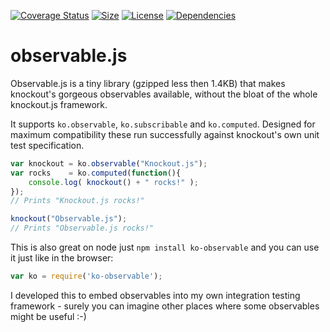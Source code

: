 [![Coverage Status](https://img.shields.io/badge/coverage-100%-brightgreen.png)](https://coveralls.io/r/fru/observable.js?branch=master)
[![Size](https://img.shields.io/badge/gzipped-1.4kb-brightgreen.png)](
https://coveralls.io/r/fru/observable.js?branch=master)
[![License](https://img.shields.io/badge/license-MIT-blue.png)](
https://coveralls.io/r/fru/observable.js?branch=master)
[![Dependencies](https://img.shields.io/badge/dependencies-none-brightgreen.png)](
https://coveralls.io/r/fru/observable.js?branch=master)

observable.js
=============

Observable.js is a tiny library (gzipped less then 1.4KB) that makes knockout's gorgeous observables available, without the bloat of the whole knockout.js framework. 

It supports `ko.observable`, `ko.subscribable` and `ko.computed`. Designed for maximum compatibility these run successfully against knockout's own unit test specification.

```javascript
var knockout = ko.observable("Knockout.js");
var rocks    = ko.computed(function(){
    console.log( knockout() + " rocks!" );
});
// Prints "Knockout.js rocks!"

knockout("Observable.js");
// Prints "Observable.js rocks!"
```

This is also great on node just `npm install ko-observable` and you can use it just like in the browser:

```javascript
var ko = require('ko-observable');
```

I developed this to embed observables into my own integration testing framework - surely you can imagine other places where some observables might be useful :-)

